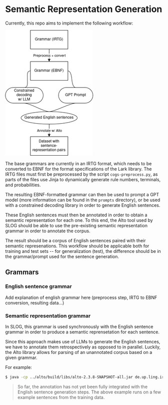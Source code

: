 # Semantic Representation Generation

Currently, this repo aims to implement the following workflow:

![workflow](img/workflow.png)

The base grammars are currently in an IRTG format, which needs to be converted to EBNF for the format specifications of the Lark library. The IRTG files must first be preprocessed by the script `cogs-preprocess.py`, as parts of the files use Jinja to dynamically generate rule numbers, terminals, and probabilities.

The resulting EBNF-formatted grammar can then be used to prompt a GPT model (more information can be found in the `prompts` directory), or be used with a constrained decoding library in order to generate English sentences.

These English sentences must then be annotated in order to obtain a semantic representation for each one. To this end, the Alto tool used by SLOG should be able to use the pre-existing semantic representation grammar in order to annotate the corpus.

The result should be a corpus of English sentences paired with their semantic represenations. This workflow should be applicable both for training and test sets -- for generalization (test), the difference should be in the grammar/prompt used for the sentence generation.

## Grammars

### English sentence grammar

Add explanation of english grammar here (preprocess step, IRTG to EBNF conversion, resulting data...)

### Semantic representation grammar

In SLOG, this grammar is used synchronously with the English sentence grammar in order to produce a semantic reprensetation for each sentence.

Since this approach makes use of LLMs to generate the English sentences, we have to annotate them retrospectively as opposed to in parallel. Luckily, the Alto library allows for parsing of an unannotated corpus based on a given grammar.

For example: 

```bash
$ java -cp ../alto/build/libs/alto-2.3.8-SNAPSHOT-all.jar de.up.ling.irtg.script.ParsingEvaluator -g grammars/preprocessed-main.irtg -I english -O semantics=cogs --no-derivations test-alto.txt
```

> So far, the annotation has not yet been fully integrated with the English sentence generation steps. The above example runs on a few example sentences from the training data.
